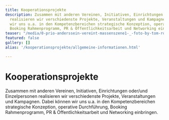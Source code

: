 ```yaml
---
title: Kooperationsprojekte
description: Zusammen mit anderen Vereinen, Initiativen, Einrichtungen oder/und Einzelpersonen
  realisieren wir verschiedenste Projekte, Veranstaltungen und Kampagnen. Dabei können
  wir uns u.a. in den Kompetenzbereichen strategische Konzeption, operative Durchführung,
  Booking Rahmenprogramm, PR & Öffentlichkeitsarbeit und Networking einbringen.
teaser: "/media/0-prio-anderssein-vereint-massenszene1-_-foto-by-tom-roeler.jpg"
featured: false
gallery: []
alias: '/kooperationsprojekte/allgemeine-informationen.html'

---
```

# Kooperationsprojekte

Zusammen mit anderen Vereinen, Initiativen, Einrichtungen oder/und Einzelpersonen realisieren wir verschiedenste Projekte, Veranstaltungen und Kampagnen. Dabei können wir uns u.a. in den Kompetenzbereichen strategische Konzeption, operative Durchführung, Booking Rahmenprogramm, PR & Öffentlichkeitsarbeit und Networking einbringen.
